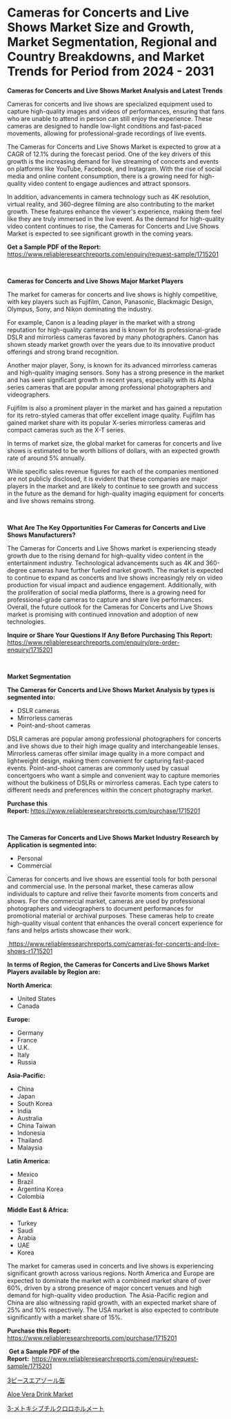 <p><h1>Cameras for Concerts and Live Shows Market Size and Growth, Market Segmentation, Regional and Country Breakdowns, and Market Trends for Period from 2024 -  2031</h1></p><p><strong>Cameras for Concerts and Live Shows Market Analysis and Latest Trends</strong></p>
<p><p>Cameras for concerts and live shows are specialized equipment used to capture high-quality images and videos of performances, ensuring that fans who are unable to attend in person can still enjoy the experience. These cameras are designed to handle low-light conditions and fast-paced movements, allowing for professional-grade recordings of live events.</p><p>The Cameras for Concerts and Live Shows Market is expected to grow at a CAGR of 12.1% during the forecast period. One of the key drivers of this growth is the increasing demand for live streaming of concerts and events on platforms like YouTube, Facebook, and Instagram. With the rise of social media and online content consumption, there is a growing need for high-quality video content to engage audiences and attract sponsors.</p><p>In addition, advancements in camera technology such as 4K resolution, virtual reality, and 360-degree filming are also contributing to the market growth. These features enhance the viewer's experience, making them feel like they are truly immersed in the live event. As the demand for high-quality video content continues to rise, the Cameras for Concerts and Live Shows Market is expected to see significant growth in the coming years.</p></p>
<p><strong>Get a Sample PDF of the Report:&nbsp;</strong> <a href="https://www.reliableresearchreports.com/enquiry/request-sample/1715201">https://www.reliableresearchreports.com/enquiry/request-sample/1715201</a></p>
<p>&nbsp;</p>
<p><strong>Cameras for Concerts and Live Shows Major Market Players</strong></p>
<p><p>The market for cameras for concerts and live shows is highly competitive, with key players such as Fujifilm, Canon, Panasonic, Blackmagic Design, Olympus, Sony, and Nikon dominating the industry. </p><p>For example, Canon is a leading player in the market with a strong reputation for high-quality cameras and is known for its professional-grade DSLR and mirrorless cameras favored by many photographers. Canon has shown steady market growth over the years due to its innovative product offerings and strong brand recognition.</p><p>Another major player, Sony, is known for its advanced mirrorless cameras and high-quality imaging sensors. Sony has a strong presence in the market and has seen significant growth in recent years, especially with its Alpha series cameras that are popular among professional photographers and videographers.</p><p>Fujifilm is also a prominent player in the market and has gained a reputation for its retro-styled cameras that offer excellent image quality. Fujifilm has gained market share with its popular X-series mirrorless cameras and compact cameras such as the X-T series.</p><p>In terms of market size, the global market for cameras for concerts and live shows is estimated to be worth billions of dollars, with an expected growth rate of around 5% annually. </p><p>While specific sales revenue figures for each of the companies mentioned are not publicly disclosed, it is evident that these companies are major players in the market and are likely to continue to see growth and success in the future as the demand for high-quality imaging equipment for concerts and live shows remains strong.</p></p>
<p>&nbsp;</p>
<p><strong>What Are The Key Opportunities For Cameras for Concerts and Live Shows Manufacturers?</strong></p>
<p><p>The Cameras for Concerts and Live Shows market is experiencing steady growth due to the rising demand for high-quality video content in the entertainment industry. Technological advancements such as 4K and 360-degree cameras have further fueled market growth. The market is expected to continue to expand as concerts and live shows increasingly rely on video production for visual impact and audience engagement. Additionally, with the proliferation of social media platforms, there is a growing need for professional-grade cameras to capture and share live performances. Overall, the future outlook for the Cameras for Concerts and Live Shows market is promising with continued innovation and adoption of new technologies.</p></p>
<p><strong>Inquire or Share Your Questions If Any Before Purchasing This Report:</strong> <a href="https://www.reliableresearchreports.com/enquiry/pre-order-enquiry/1715201">https://www.reliableresearchreports.com/enquiry/pre-order-enquiry/1715201</a></p>
<p>&nbsp;</p>
<p><strong>Market Segmentation</strong></p>
<p><strong>The Cameras for Concerts and Live Shows Market Analysis by types is segmented into:</strong></p>
<p><ul><li>DSLR cameras</li><li>Mirrorless cameras</li><li>Point-and-shoot cameras</li></ul></p>
<p><p>DSLR cameras are popular among professional photographers for concerts and live shows due to their high image quality and interchangeable lenses. Mirrorless cameras offer similar image quality in a more compact and lightweight design, making them convenient for capturing fast-paced events. Point-and-shoot cameras are commonly used by casual concertgoers who want a simple and convenient way to capture memories without the bulkiness of DSLRs or mirrorless cameras. Each type caters to different needs and preferences within the concert photography market.</p></p>
<p><strong>Purchase this Report:&nbsp;</strong><a href="https://www.reliableresearchreports.com/purchase/1715201">https://www.reliableresearchreports.com/purchase/1715201</a></p>
<p>&nbsp;</p>
<p><strong>The Cameras for Concerts and Live Shows Market Industry Research by Application is segmented into:</strong></p>
<p><ul><li>Personal</li><li>Commercial</li></ul></p>
<p><p>Cameras for concerts and live shows are essential tools for both personal and commercial use. In the personal market, these cameras allow individuals to capture and relive their favorite moments from concerts and shows. For the commercial market, cameras are used by professional photographers and videographers to document performances for promotional material or archival purposes. These cameras help to create high-quality visual content that enhances the overall concert experience for fans and helps artists showcase their work.</p></p>
<p><a href="https://www.reliableresearchreports.com/cameras-for-concerts-and-live-shows-r1715201">&nbsp;https://www.reliableresearchreports.com/cameras-for-concerts-and-live-shows-r1715201</a></p>
<p><strong>In terms of Region, the Cameras for Concerts and Live Shows Market Players available by Region are:</strong></p>
<p>
    <p> <strong> North America: </strong>
        <ul>
            <li>United States</li>
            <li>Canada</li>
        </ul>
        </p> 
    <p> <strong> Europe: </strong>
        <ul>
            <li>Germany</li>
            <li>France</li>
            <li>U.K.</li>
            <li>Italy</li>
            <li>Russia</li>
        </ul>
        </p> 
    <p> <strong> Asia-Pacific: </strong>
        <ul>
            <li>China</li>
            <li>Japan</li>
            <li>South Korea</li>
            <li>India</li>
            <li>Australia</li>
            <li>China Taiwan</li>
            <li>Indonesia</li>
            <li>Thailand</li>
            <li>Malaysia</li>
        </ul>
        </p> 
    <p> <strong> Latin America: </strong>
        <ul>
            <li>Mexico</li>
            <li>Brazil</li>
            <li>Argentina Korea</li>
            <li>Colombia</li>
        </ul>
        </p> 
    <p> <strong> Middle East & Africa: </strong>
        <ul>
            <li>Turkey</li>
            <li>Saudi</li>
            <li>Arabia</li>
            <li>UAE</li>
            <li>Korea</li>
        </ul>
    </p>
    </p>
<p><p>The market for cameras used in concerts and live shows is experiencing significant growth across various regions. North America and Europe are expected to dominate the market with a combined market share of over 60%, driven by a strong presence of major concert venues and high demand for high-quality video production. The Asia-Pacific region and China are also witnessing rapid growth, with an expected market share of 25% and 10% respectively. The USA market is also expected to contribute significantly with a market share of 15%.</p></p>
<p><strong>Purchase this Report: </strong><a href="https://www.reliableresearchreports.com/purchase/1715201">https://www.reliableresearchreports.com/purchase/1715201</a></p>
<p>&nbsp;<strong>Get a Sample PDF of the Report:&nbsp;&nbsp;</strong><a href="https://www.reliableresearchreports.com/enquiry/request-sample/1715201">https://www.reliableresearchreports.com/enquiry/request-sample/1715201</a></p>
<p><strong></strong></p>
<p><p><a href="https://github.com/DemarcusKuhlman/Market-Research-Report-List-1/blob/main/2958510113525.md">3ピースエアゾール缶</a></p><p><a href="https://github.com/JennyferFeil2023/Market-Research-Report-List-1/blob/main/aloe-vera-drink-market.md">Aloe Vera Drink Market</a></p><p><a href="https://github.com/DudleyFerry/Market-Research-Report-List-1/blob/main/4949646113526.md">3-メトキシブチルクロロホルメート</a></p></p>